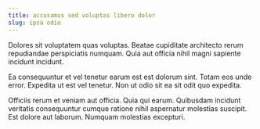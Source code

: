 ```yaml
---
title: accusamus sed voluptas libero dolor
slug: ipsa odio
---
```


Dolores sit voluptatem quas voluptas. Beatae cupiditate architecto rerum repudiandae perspiciatis numquam. Quia aut officia nihil magni sapiente incidunt incidunt.

Ea consequuntur et vel tenetur earum est est dolorum sint. Totam eos unde error. Expedita ut est vel tenetur. Non ut odio sit ea sit odit quo expedita.

Officiis rerum et veniam aut officia. Quia qui earum. Quibusdam incidunt veritatis consequuntur cumque ratione nihil aspernatur molestias suscipit. Est dolore aut laborum. Numquam molestias excepturi.
